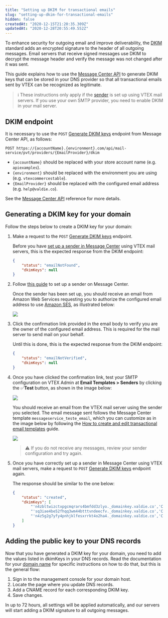 ```yaml
---
title: "Setting up DKIM for transactional emails"
slug: "setting-up-dkim-for-transactional-emails"
hidden: false
createdAt: "2020-12-15T21:20:35.309Z"
updatedAt: "2020-12-28T20:55:49.552Z"
---
```


To enhance security for outgoing email and improve deliverability, the [DKIM](http://www.dkim.org/) standard adds an encrypted signature to the header of all outgoing messages. Email servers that receive signed messages use DKIM to decrypt the message header and verify the message was not changed after it was sent.

This guide explains how to use the [Message Center API](https://developers.vtex.com/docs/api-reference/message-center-api?endpoint=post-/api/mail-service/pvt/providers/-EmailProvider-/dkim) to generate DKIM keys that can be stored in your DNS provider so that all transactional emails sent by VTEX can be recognized as legitimate.

> ℹ️ These instructions only apply if the [sender](https://help.vtex.com/en/tracks/transactional-emails--6IkJwttMw5T84mlY9RifRP/42LVaxtFb2VHX9xTZU58qC) is set up using VTEX mail servers. If you use your own SMTP provider, you need to enable DKIM in your mail server.

## DKIM endpoint

It is necessary to use the `POST` [Generate DKIM keys](https://developers.vtex.com/docs/api-reference/message-center-api?endpoint=post-/api/mail-service/pvt/providers/-EmailProvider-/dkim) endpoint from Message Center API, as follows:

`POST https://{accountName}.{environment}.com/api/mail-service/pvt/providers/{EmailProvider}/dkim`

- `{accountName}` should be replaced with your store account name (e.g. `apiexamples`).
- `{environment}` should be replaced with the environment you are using (e.g. `vtexcommercestable`).
- `{EmailProvider}` should be replaced with the configured email address (e.g. `help@valdie.co`).

See the [Message Center API](https://developers.vtex.com/docs/api-reference/message-center-api?endpoint=post-/api/mail-service/pvt/providers/-EmailProvider-/dkim) reference for more details.

## Generating a DKIM key for your domain

Follow the steps below to create a DKIM key for your domain:

1. Make a request to the `POST` [Generate DKIM keys](https://developers.vtex.com/docs/api-reference/message-center-api?endpoint=post-/api/mail-service/pvt/providers/-EmailProvider-/dkim) endpoint.

   Before you have [set up a sender in Message Center](https://help.vtex.com/en/tracks/transactional-emails--6IkJwttMw5T84mlY9RifRP) using VTEX mail servers, this is the expected response from the DKIM endpoint:
    
    ```json
    {
        "status": "emailNotFound",
        "dkimKeys": null
    }
    ```
    
2. Follow [this guide](https://help.vtex.com/en/tracks/transactional-emails--6IkJwttMw5T84mlY9RifRP#senders) to set up a sender on Message Center.

    Once the sender has been set up, you should receive an email from Amazon Web Services requesting you to authorize the configured email address to use [Amazon SES](https://aws.amazon.com/ses/), as illustrated below:
    
    ![](https://cdn.jsdelivr.net/gh/vtexdocs/dev-portal-content@main/images/setting-up-dkim-for-transactional-emails-0.png)

3. Click the confirmation link provided in the email body to verify you are the owner of the configured email address. This is required for the mail server to send mail on your behalf.

   Until this is done, this is the expected response from the DKIM endpoint:
    
    ```json
    {
        "status": "emailNotVerified",
        "dkimKeys": null
    }
    ```

5. Once you have clicked the confirmation link, test your SMTP configuration on VTEX Admin at **Email Templates > Senders** by clicking the ✅**Test** button, as shown in the image below:

    ![](https://cdn.jsdelivr.net/gh/vtexdocs/dev-portal-content@main/images/setting-up-dkim-for-transactional-emails-1.png)

    You should receive an email from the VTEX mail server using the sender you selected. The email message sent follows the Message Center template `messageservice_teste_email`, which you can customize as in the image below by following the [How to create and edit transactional email templates](https://help.vtex.com/en/tracks/transactional-emails--6IkJwttMw5T84mlY9RifRP/335JZKUYgvYlGOJgvJYxRO) guide.

    ![](https://cdn.jsdelivr.net/gh/vtexdocs/dev-portal-content@main/images/setting-up-dkim-for-transactional-emails-2.png)

    > ⚠️ If you do not receive any messages, review your sender configuration and try again.
    
6. Once you have correctly set up a sender in Message Center using VTEX mail servers, make a request to `POST` [Generate DKIM keys](https://developers.vtex.com/docs/api-reference/message-center-api?endpoint=post-/api/mail-service/pvt/providers/-EmailProvider-/dkim) endpoint again.
  
   The response should be similar to the one below:
    
    ```json
    {
        "status": "created",
        "dkimKeys": [
            "'n4zbltwizctxpgcmqrars4bmfdd3zlyo._domainkey.valdie.co','CNAME','n4zbltwizctxpgcmqrars4bmfdd3zlyo.dkim.amazonses.com'",
            "'sq3iae4be52fhqq3wm44btttvndeecfv._domainkey.valdie.co','CNAME','sq3iae4be52fhqq3wm44btttvndeecfv.dkim.amazonses.com'",
            "'n4z5g2g7yfy4pnhjklfesxrrkt4o2ha4._domainkey.valdie.co','CNAME','n4z5g2g7yfy4pnhjklfesxrrkt4o2ha4.dkim.amazonses.com'"
        ]
    }
    ```

## Adding the public key to your DNS records

Now that you have generated a DKIM key for your domain, you need to add the values listed in dkimKeys in your DNS records. Read the documentation for your [domain name](https://support.google.com/a/answer/48323) for specific instructions on how to do that, but this is the general flow:

1. Sign in to the management console for your domain host.
2. Locate the page where you update DNS records.
3. Add a CNAME record for each corresponding DKIM key.
4. Save changes.

In up to 72 hours, all settings will be applied automatically, and our servers will start adding a DKIM signature to all outgoing messages.
